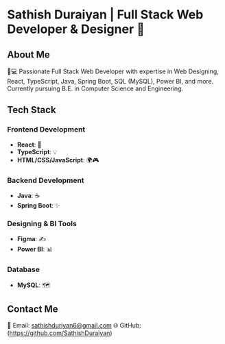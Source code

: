 # Sathish Duraiyan | Full Stack Web Developer & Designer 🚀

## **About Me**
👨💻  Passionate Full Stack Web Developer with expertise in Web Designing, React, TypeScript, Java, Spring Boot, SQL (MySQL), Power BI, and more.
Currently pursuing B.E. in Computer Science and Engineering.

## **Tech Stack**

### **Frontend Development**
- **React**: 🚀
- **TypeScript**: 💡
- **HTML/CSS/JavaScript**: 🌍🎮

### **Backend Development**
- **Java**: ☕
- **Spring Boot**: ✨

### **Designing & BI Tools**
- **Figma**: ✍️
- **Power BI**: 📊

### **Database**
- **MySQL**: 🗺️


## **Contact Me**
📧  Email: sathishduriyan6@gmail.com
🌐  GitHub: (https://github.com/SathishDuraiyan)
